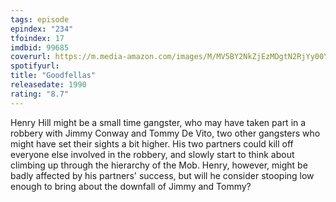 ```yaml
---
tags: episode
epindex: "234"
tfoindex: 17
imdbid: 99685
coverurl: https://m.media-amazon.com/images/M/MV5BY2NkZjEzMDgtN2RjYy00YzM1LWI4ZmQtMjIwYjFjNmI3ZGEwXkEyXkFqcGdeQXVyNzkwMjQ5NzM@._V1_SX202_CR0,0,202,300_.jpg
spotifyurl: 
title: "Goodfellas"
releasedate: 1990
rating: "8.7"
---
```


Henry Hill might be a small time gangster, who may have taken part in a robbery with Jimmy Conway and Tommy De Vito, two other gangsters who might have set their sights a bit higher. His two partners could kill off everyone else involved in the robbery, and slowly start to think about climbing up through the hierarchy of the Mob. Henry, however, might be badly affected by his partners' success, but will he consider stooping low enough to bring about the downfall of Jimmy and Tommy?